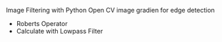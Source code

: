 Image Filtering with Python Open CV
    image gradien for edge detection


- Roberts Operator
- Calculate with Lowpass Filter
